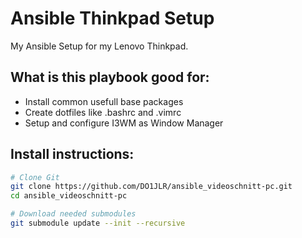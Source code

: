  Ansible Thinkpad Setup
==========================
My Ansible Setup for my Lenovo Thinkpad.

 What is this playbook good for:
--------------------------------
 + Install common usefull base packages
 + Create dotfiles like .bashrc and .vimrc
 + Setup and configure I3WM as Window Manager

 Install instructions:
-----------------------
```bash
# Clone Git
git clone https://github.com/DO1JLR/ansible_videoschnitt-pc.git
cd ansible_videoschnitt-pc

# Download needed submodules
git submodule update --init --recursive
```
 
